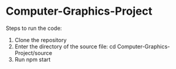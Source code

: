# Computer-Graphics-Project

Steps to run the code:
1. Clone the repository
2. Enter the directory of the source file: cd Computer-Graphics-Project/source
3. Run npm start
